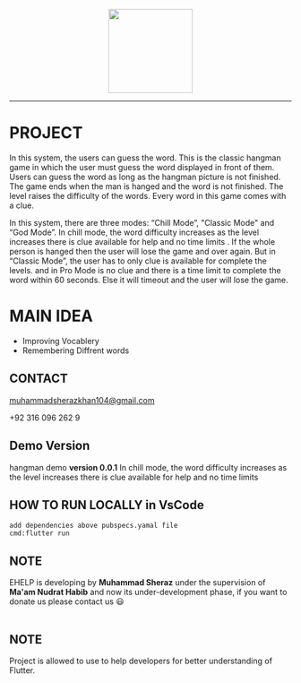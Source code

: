 <p align="center">
  <a href="https://exarth.com/"><img src="https://exarth.com/static/exarth/theme/logo-red-1000.svg" height="150"></a>
</p><hr>

# PROJECT
In this system, the users can guess the word. This is the classic hangman game in which the user must guess the word displayed in front of them. Users can guess the word as long as the hangman picture is not finished. The game ends when the man is hanged and the word is not finished. The level raises the difficulty of the words. Every word in this game comes with a clue. 

In this system, there are three modes: “Chill Mode”, "Classic Mode" and “God Mode”.  In chill mode, the word difficulty increases as the level increases there is clue available for help and no time limits . If the whole person is hanged then the user will lose the game and over again. But in “Classic Mode”, the user has to only clue is available for complete the levels. and in Pro Mode is no clue and there is a time limit to complete the word  within 60 seconds. Else it will timeout and the user will lose the game.
 
# MAIN IDEA
* Improving Vocablery
* Remembering Diffrent words



## CONTACT
muhammadsherazkhan104@gmail.com<br>


+92 316 096 262 9<br>


## Demo Version
hangman demo __version 0.0.1__ In chill mode, the word difficulty increases as the level increases there is clue available for help and no time limits <br>


## HOW TO RUN LOCALLY in VsCode
```Flutter
add dependencies above pubspecs.yamal file
cmd:flutter run

```
## NOTE
EHELP is developing by __Muhammad Sheraz__ under the supervision of __Ma'am Nudrat Habib__ and now its under-development phase,  if you want to donate us please contact us :smiley:<br><br>

## NOTE
Project is allowed to use to help developers for better understanding of Flutter.
